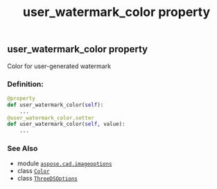 ﻿---
title: user_watermark_color property
second_title: Aspose.CAD for Python via .NET API References
description: 
type: docs
weight: 110
url: /aspose.cad.imageoptions/threedsoptions/user_watermark_color/
is_root: false
---

## user_watermark_color property


Color for user-generated watermark
### Definition:
```python
@property
def user_watermark_color(self):
    ...
@user_watermark_color.setter
def user_watermark_color(self, value):
    ...
```

### See Also
* module [`aspose.cad.imageoptions`](../../)
* class [`Color`](/cad/python-net/aspose.cad/color)
* class [`ThreeDSOptions`](/cad/python-net/aspose.cad.imageoptions/threedsoptions)
